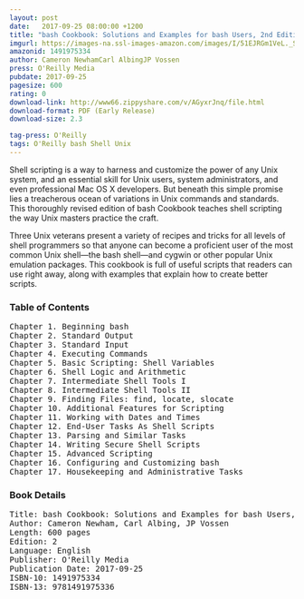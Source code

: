 ```yaml
---
layout: post
date:   2017-09-25 08:00:00 +1200
title: "bash Cookbook: Solutions and Examples for bash Users, 2nd Edition"
imgurl: https://images-na.ssl-images-amazon.com/images/I/51EJRGm1VeL._SL200_.jpg
amazonid: 1491975334
author: Cameron NewhamCarl AlbingJP Vossen
press: O'Reilly Media
pubdate: 2017-09-25
pagesize: 600
rating: 0
download-link: http://www66.zippyshare.com/v/AGyxrJnq/file.html
download-format: PDF (Early Release)
download-size: 2.3

tag-press: O'Reilly
tags: O'Reilly bash Shell Unix
---
```


Shell scripting is a way to harness and customize the power of any Unix system, and an essential skill for Unix users, system administrators, and even professional Mac OS X developers. But beneath this simple promise lies a treacherous ocean of variations in Unix commands and standards. This thoroughly revised edition of bash Cookbook teaches shell scripting the way Unix masters practice the craft.

Three Unix veterans present a variety of recipes and tricks for all levels of shell programmers so that anyone can become a proficient user of the most common Unix shell—the bash shell—and cygwin or other popular Unix emulation packages. This cookbook is full of useful scripts that readers can use right away, along with examples that explain how to create better scripts.


### Table of Contents
<pre>
Chapter 1. Beginning bash
Chapter 2. Standard Output
Chapter 3. Standard Input
Chapter 4. Executing Commands
Chapter 5. Basic Scripting: Shell Variables
Chapter 6. Shell Logic and Arithmetic
Chapter 7. Intermediate Shell Tools I
Chapter 8. Intermediate Shell Tools II
Chapter 9. Finding Files: find, locate, slocate
Chapter 10. Additional Features for Scripting
Chapter 11. Working with Dates and Times
Chapter 12. End-User Tasks As Shell Scripts
Chapter 13. Parsing and Similar Tasks
Chapter 14. Writing Secure Shell Scripts
Chapter 15. Advanced Scripting
Chapter 16. Configuring and Customizing bash
Chapter 17. Housekeeping and Administrative Tasks
</pre>

### Book Details
<pre>
Title: bash Cookbook: Solutions and Examples for bash Users, 2nd Edition
Author: Cameron Newham, Carl Albing, JP Vossen
Length: 600 pages
Edition: 2
Language: English
Publisher: O'Reilly Media
Publication Date: 2017-09-25
ISBN-10: 1491975334
ISBN-13: 9781491975336
</pre>
